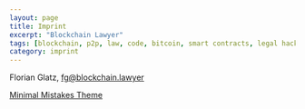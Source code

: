 ```yaml
---
layout: page
title: Imprint
excerpt: "Blockchain Lawyer"
tags: [blockchain, p2p, law, code, bitcoin, smart contracts, legal hacking, legal automation]
category: imprint
---
```


Florian Glatz, fg@blockchain.lawyer

[Minimal Mistakes Theme](https://github.com/mmistakes/minimal-mistakes)